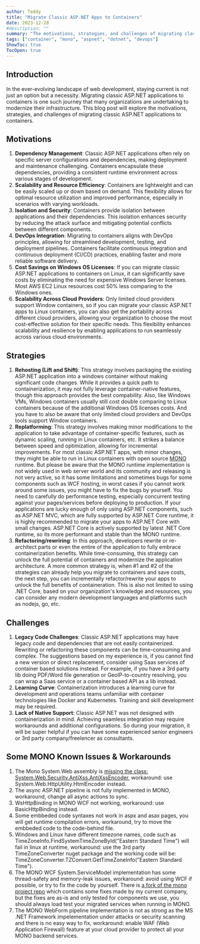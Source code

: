 ```yaml
---
author: Teddy
title: "Migrate Classic ASP.NET Apps to Containers"
date: 2023-12-28
#description: ""
summary: "The motivations, strategies, and challenges of migrating classic ASP.NET applications to containers"
tags: ["container", "mono", "aspnet", "dotnet", "devops"]
ShowToc: true
TocOpen: true
---
```

## Introduction

In the ever-evolving landscape of web development, staying current is not just an option but a necessity. Migrating classic ASP.NET applications to containers is one such journey that many organizations are undertaking to modernize their infrastructure. This blog post will explore the motivations, strategies, and challenges of migrating classic ASP.NET applications to containers.

## Motivations

1. **Dependency Management**: Classic ASP.NET applications often rely on specific server configurations and dependencies, making deployment and maintenance challenging. Containers encapsulate these dependencies, providing a consistent runtime environment across various stages of development.
2. **Scalability and Resource Efficiency**: Containers are lightweight and can be easily scaled up or down based on demand. This flexibility allows for optimal resource utilization and improved performance, especially in scenarios with varying workloads.
3. **Isolation and Security**: Containers provide isolation between applications and their dependencies. This isolation enhances security by reducing the attack surface and mitigating potential conflicts between different components.
4. **DevOps Integration**: Migrating to containers aligns with DevOps principles, allowing for streamlined development, testing, and deployment pipelines. Containers facilitate continuous integration and continuous deployment (CI/CD) practices, enabling faster and more reliable software delivery.
5. **Cost Savings on Windows OS Licenses**: If you can migrate classic ASP.NET applications to containers on Linux, it can significantly save costs by eliminating the need for expensive Windows Server licenses. Most AWS EC2 Linux resources cost 50% less comparing to the Windows ones.
6. **Scalability Across Cloud Providers**: Only limited cloud providers support Window containers, so if you can migrate your classic ASP.NET apps to Linux containers, you can also get the portability across different cloud providers, allowing your organization to choose the most cost-effective solution for their specific needs. This flexibility enhances scalability and resilience by enabling applications to run seamlessly across various cloud environments.

## Strategies

1. **Rehosting (Lift and Shift)**: This strategy involves packaging the existing ASP.NET application into a windows container without making significant code changes. While it provides a quick path to containerization, it may not fully leverage container-native features, though this approach provides the best compability. Also, like Windows VMs, Windows containers usually still cost double comparing to Linux containers because of the additional Windows OS licenses costs. And you have to also be aware that only limited cloud providers and DevOps tools support Window containers.
2. **Replatforming**: This strategy involves making minor modifications to the application to take advantage of container-specific features, such as dynamic scaling, running in Linux containers, etc. It strikes a balance between speed and optimization, allowing for incremental improvements. For most classic ASP.NET apps, with minor changes, they might be able to run in Linux containers with open source [MONO](https://www.mono-project.com/) runtime. But please be aware that the MONO runtime implementation is not widely used in web server world and its community and releasing is not very active, so it has some limitations and sometimes bugs for some components such as WCF hosting, in worst cases if you cannot work around some issues, you might have to fix the bugs by yourself. You need to carefully do performance testing, especially concurrent testing against your pages/services before deploying to production. If your applications are lucky enough of only using ASP.NET components, such as ASP.NET MVC, which are fully supported by ASP.NET Core runtime, it is highly recommended to migrate your apps to ASP.NET Core with small changes. ASP.NET Core is actively supported by latest .NET Core runtime, so its more performant and stable than the MONO runtime.
3. **Refactoring/rewriring**: In this approach, developers rewrite or re-architect parts or even the entire of the application to fully embrace containerization benefits. While time-consuming, this strategy can unlock the full potential of containers and modernize the application architecture. A more common strategy is, when #1 and #2 of the strategies can already help you migrate to containers and save costs, the next step, you can incrementally refactor/rewrite your apps to unlock the full benefits of containeration. This is also not limited to using .NET Core, based on your organization's knowledge and resources, you can consider any modern development languages and platforms such as nodejs, go, etc.

## Challenges

1. **Legacy Code Challenges**: Classic ASP.NET applications may have legacy code and dependencies that are not easily containerized. Rewriting or refactoring these components can be time-consuming and complex. The suggestions based on my experience is, if you cannot find a new version or direct replacement, consider using Saas services of container based solutions instead. For example, if you have a 3rd party lib doing PDF/Word file generation or GeoIP-to-country resolving, you can wrap a Saas service or a container based API as a lib instead.
2. **Learning Curve**: Containerization introduces a learning curve for development and operations teams unfamiliar with container technologies like Docker and Kubernetes. Training and skill development may be required.
3. **Lack of Native Support**: Classic ASP.NET was not designed with containerization in mind. Achieving seamless integration may require workarounds and additional configurations. So during your migration, it will be super helpful if you can have some experienced senior engineers or 3rd party company/freelencer as consultants.

## Some MONO Known Issues & Workarounds

1. The Mono System.Web assembly is [missing the class: System.Web.Security.AntiXss.AntiXssEncoder](https://github.com/mono/mono/issues/13147), workaround: use System.Web.HttpUtility.HtmlEncoder instead.
2. The async ASP.NET pipeline is not fully implemented in MONO, workaround, change all async actions to sync.
3. WsHttpBinding in MONO WCF not working, workaround: use BasicHttpBinding instead.
4. Some embbeded code syntaxes not work in aspx and asax pages, you will get runtime compilation errors, workaround, try to move the embbeded code to the code-behind file.
5. Windows and Linux have different timezone names, code such as TimeZoneInfo.FindSystemTimeZoneById("Eastern Standard Time") will fail in linux at runtime, workaround: use the 3rd party TimeZoneConverter nuget package and the working code will be: TimeZoneConverter.TZConvert.GetTimeZoneInfo("Eastern Standard Time").
6. The MONO WCF System.ServiceModel implementation has some thread-safety and memory-leak issues, workaround: avoid using WCF if possible, or try to fix the code by yourself. There is [a fork of the mono project repo](https://github.com/ef-labs/mono) which contains some fixes made by my current company, but the fixes are as-is and only tested for components we use, you should always load test your migrated services when running in MONO.
7. The MONO WebForm pipeline implementation is not as strong as the MS .NET Framework impelementation under attacks or security scanning and there is no easy way to fix, workaround: enable WAF (Web Application Firewall) feature at your cloud provider to protect all your MONO backend services.
